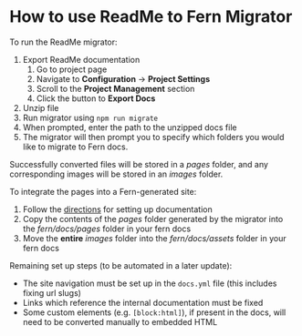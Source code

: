 # How to use ReadMe to Fern Migrator

To run the ReadMe migrator:

1. Export ReadMe documentation
   1. Go to project page
   1. Navigate to **Configuration** -> **Project Settings**
   1. Scroll to the **Project Management** section
   1. Click the button to **Export Docs**
1. Unzip file
1. Run migrator using `npm run migrate`
1. When prompted, enter the path to the unzipped docs file
1. The migrator will then prompt you to specify which folders you would like to migrate to Fern docs. 

Successfully converted files will be stored in a _pages_ folder, and any corresponding images will be stored in an _images_ folder.

To integrate the pages into a Fern-generated site:

1. Follow the [directions](https://buildwithfern.com/learn/docs/getting-started/quickstart) for setting up documentation
1. Copy the contents of the _pages_ folder generated by the migrator into the _fern/docs/pages_ folder in your fern docs
1. Move the **entire** _images_ folder into the _fern/docs/assets_ folder in your fern docs

Remaining set up steps (to be automated in a later update):

- The site navigation must be set up in the `docs.yml` file (this includes fixing url slugs)
- Links which reference the internal documentation must be fixed
- Some custom elements (e.g. `[block:html]`), if present in the docs, will need to be converted manually to embedded HTML
